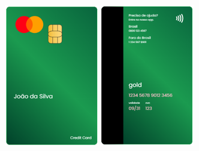 <img align="center" width="250" src="images/front-preview.png"/>
<img align="center" width="250" src="images/back-preview.png"/>
